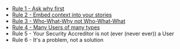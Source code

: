 - [Rule 1 - Ask why first]
- [Rule 2 - Embed context into your stories]
- [Rule 3 - Who-What-Why not Who-What-What]
- [Rule 4 - Many Users of many types]
- Rule 5 - Your Security Accreditor is not (ever (never ever)) a User
- Rule 6 - It's a problem, not a solution

[Rules of thumb for writing Agile Stories]:/story-writing-rules-of-thumb
[Rule 1 - Ask why first]:/story-writing-ask-why-first
[Rule 2 - Embed context into your stories]:/story-writing-embed-context
[Rule 3 - Who-What-Why not Who-What-What]:/story-writing-who-what-why
[Rule 4 - Many Users of many types]:/story-writing-many-users
